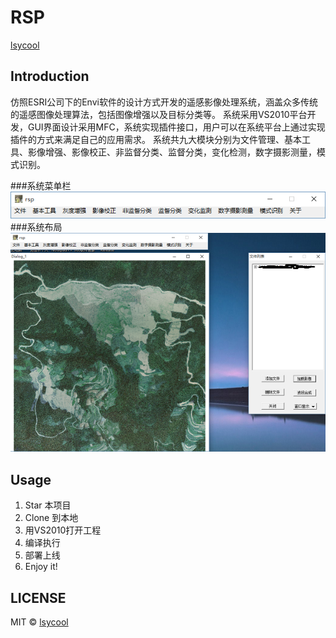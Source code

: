 # RSP

[lsycool](https://github.com/lsycool/rsp)

## Introduction

仿照ESRI公司下的Envi软件的设计方式开发的遥感影像处理系统，涵盖众多传统的遥感图像处理算法，包括图像增强以及目标分类等。
系统采用VS2010平台开发，GUI界面设计采用MFC，系统实现插件接口，用户可以在系统平台上通过实现插件的方式来满足自己的应用需求。
系统共九大模块分别为文件管理、基本工具、影像增强、影像校正、非监督分类、监督分类，变化检测，数字摄影测量，模式识别。

###系统菜单栏
![Image text](https://github.com/lsycool/imgFolder/blob/master/rsp1.png)
###系统布局
![Image text](https://github.com/lsycool/imgFolder/blob/master/rsp2.png)

## Usage

1. Star 本项目
2. Clone 到本地
3. 用VS2010打开工程
4. 编译执行
5. 部署上线
6. Enjoy it!


## LICENSE

MIT © [lsycool](https://github.com/lsycool/rsp)